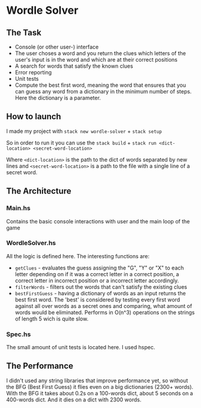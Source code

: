# Wordle Solver 

## The Task

- Console (or other user-) interface
- The user choses a word and you return the clues which letters of the user's input is in the word and which are at their correct positions
- A search for words that satisfy the known clues
- Error reporting
- Unit tests
- Compute the best first word, meaning the word that ensures that you can guess any word from a dictionary in the minimum number of steps. Here the dictionary is a parameter.

## How to launch

I made my project with `stack new wordle-solver` + `stack setup` 

So in order to run it you can use the `stack build` + `stack run <dict-location> <secret-word-location>`

Where `<dict-location>` is the path to the dict of words separated by new lines and `<secret-word-location>` is a path to the file with a single line of a secret word.

## The Architecture

### Main.hs

Contains the basic console interactions with user and the main loop of the game

### WordleSolver.hs

All the logic is defined here. The interesting functions are:

- `getClues` - evaluates the guess assigning the "G", "Y" or "X" to each letter depending on if it was a correct letter in a correct position, a correct letter in incorrect position or a incorrect letter accordingly.
- `filterWords` - filters out the words that can't satisfy the existing clues
- `bestFirstGuess` - having a dictionary of words as an input returns the best first word. The 'best' is considered by testing every first word against all over words as a secret ones and comparing, what amount of words would be eliminated. Performs in O(n^3) operations on the strings of length 5 wich is quite slow.

### Spec.hs

The small amount of unit tests is located here. I used hspec.




## The Performance
I didn't used any string libraries that improve performance yet, so without the BFG (Best First Guess) it flies even on a big dictionaries (2300+ words). With the BFG it takes about 0.2s on a 100-words dict, about 5 seconds on a 400-words dict. And it dies on a dict with 2300 words. 
